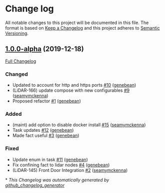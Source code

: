 # Change log

All notable changes to this project will be documented in this file. The format is based on [Keep a Changelog](http://keepachangelog.com/en/1.0.0/) and this project adheres to [Semantic Versioning](http://semver.org).

## [1.0.0-alpha](https://github.com/puppetlabs/puppetlabs-lidar/tree/1.0.0-alpha) (2019-12-18)

[Full Changelog](https://github.com/puppetlabs/puppetlabs-lidar/compare/6ee29505bbb8682ed2cf5852be63c2ecef1a76ad...1.0.0-alpha)

### Changed

- Updated to account for http and https ports [\#10](https://github.com/puppetlabs/puppetlabs-lidar/pull/10) ([genebean](https://github.com/genebean))
- \(LiDAR-166\) update compose with new configurables [\#9](https://github.com/puppetlabs/puppetlabs-lidar/pull/9) ([seamymckenna](https://github.com/seamymckenna))
- Proposed refactor [\#1](https://github.com/puppetlabs/puppetlabs-lidar/pull/1) ([genebean](https://github.com/genebean))

### Added

- \(maint\) add option to disable docker install [\#15](https://github.com/puppetlabs/puppetlabs-lidar/pull/15) ([seamymckenna](https://github.com/seamymckenna))
- Task updates [\#12](https://github.com/puppetlabs/puppetlabs-lidar/pull/12) ([genebean](https://github.com/genebean))
- Made fact useful [\#3](https://github.com/puppetlabs/puppetlabs-lidar/pull/3) ([genebean](https://github.com/genebean))

### Fixed

- Update enum in task [\#11](https://github.com/puppetlabs/puppetlabs-lidar/pull/11) ([genebean](https://github.com/genebean))
- Fix confining fact to lidar nodes [\#4](https://github.com/puppetlabs/puppetlabs-lidar/pull/4) ([genebean](https://github.com/genebean))
- \(LiDAR-145\) Front Door Integration [\#2](https://github.com/puppetlabs/puppetlabs-lidar/pull/2) ([seamymckenna](https://github.com/seamymckenna))



\* *This Changelog was automatically generated by [github_changelog_generator](https://github.com/skywinder/Github-Changelog-Generator)*
